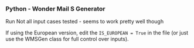 ### Python - Wonder Mail S Generator

Run  Not all input cases tested - seems to work pretty well though

If using the European version, edit the `IS_EUROPEAN = True` in the file (or just use the WMSGen class for full control over inputs).
